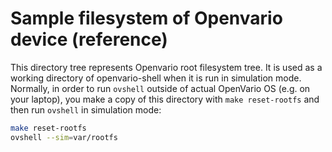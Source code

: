 # Sample filesystem of Openvario device (reference)

This directory tree represents Openvario root filesystem tree. It is used as a
working directory of openvario-shell when it is run in simulation mode.
Normally, in order to run `ovshell` outside of actual OpenVario OS (e.g. on
your laptop), you make a copy of this directory with `make reset-rootfs` and
then run `ovshell` in simulation mode:

```sh
make reset-rootfs
ovshell --sim=var/rootfs
```
